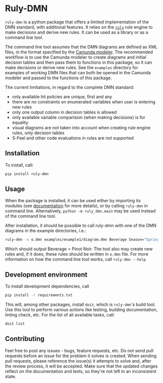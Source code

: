 # Ruly-DMN

`ruly-dmn` is a python package that offers a limited implementation of the DMN
standard, with additional features. It relies on the
[`ruly`](https://ruly.readthedocs.io/en/latest/) rule engine to make decisions
and derive new rules. It can be used as a library or as a command line tool.

The command line tool assumes that the DMN diagrams are defined as XML files,
in the format specified by the [Camunda
modeler](https://camunda.com/download/modeler/). The recommended workflow is to
use the Camunda modeler to create diagrams and initial decision tables and then
pass them to functions in this package, so it can make decisions or derive new
rules. See the `examples` directory for examples of working DMN files that can
both be opened in the Camunda modeler and passed to the functions of this
package.

The current limitations, in regard to the complete DMN standard:

  * only available hit policies are unique, first and any
  * there are no constraints on enumerated variables when user is entering new
    rules
  * only one output column in decision tables is allowed
  * only available variable comparision (when making decisions) is for equality
  * visual diagrams are not taken into account when creating rule engine rules,
    only decision tables
  * S-Feel and other code evaluations in rules are not supported


## Installation

To install, call:

```bash
pip install ruly-dmn
```

## Usage

When the package is installed, it can be used either by importing its modules
(see [documentation](https://ruly-dmn.readthedocs.io/) for more details), or by
calling `ruly-dmn` in command line.  Alternatively, `python -m ruly_dmn.main`
may be used instead of the command line tool.

After installation, it should be possible to call ruly-dmn with one of the DMN
diagrams in the example directories, i.e.:

```bash
ruly-dmn -o o.dmn examples/example1/diagram.dmn Beverage Season="Spring"
```

Which should output Beverage = Pinot Noir. The tool also may create new rules
and, if it does, these rules should be written in `o.dmn` file. For more
information on how the command line tool works, call `ruly-dmn --help`

## Development environment

To install development dependencies, call

```bash
pip install -r requirements.txt
```

This will, among other packages, install `doit`, which is `ruly-dmn`'s build
tool. Use this tool to perform various actions like testing, building
documentation, linting check, etc. For the list of all available tasks, call:

```bash
doit list
```

## Contributing

Feel free to post any issues - bugs, feature requests, etc. Do not send pull
requests before an issue for the problem it solves is created. When sending
pull requests, please reference the issue(s) it attempts to solve and, after
the review process, it will be accepted. Make sure that the updated changes
reflect on the documentation and tests, so they're not left in an inconsistent
state.
